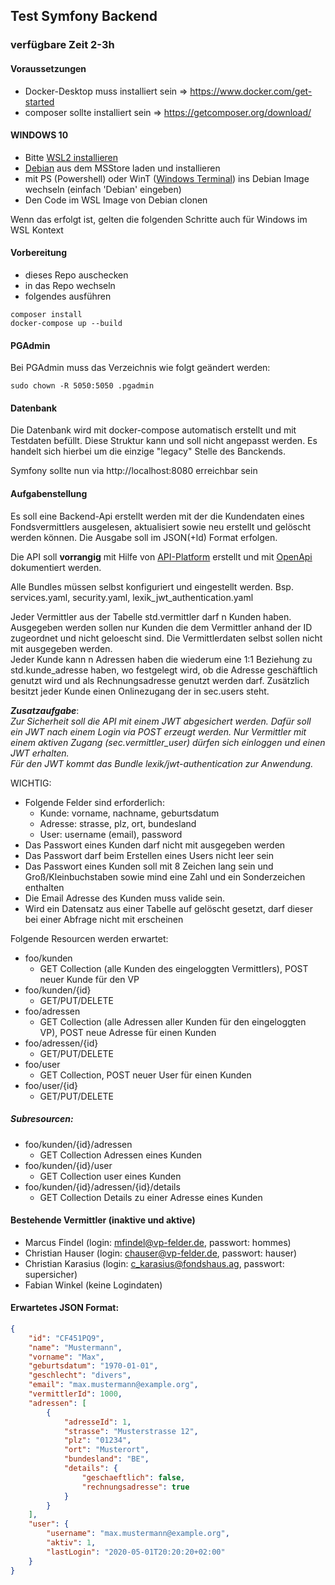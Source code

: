 ## Test Symfony Backend
### verfügbare Zeit 2-3h
#### Voraussetzungen
- Docker-Desktop muss installiert sein => https://www.docker.com/get-started
- composer sollte installiert sein => https://getcomposer.org/download/

#### WINDOWS 10
- Bitte [WSL2 installieren](https://docs.microsoft.com/en-us/windows/wsl/install-win10)
- [Debian](https://www.microsoft.com/de-de/p/debian/9msvkqc78pk6?rtc=1&activetab=pivot:overviewtab) aus dem MSStore laden und installieren
- mit PS (Powershell) oder WinT ([Windows Terminal](https://www.microsoft.com/de-de/p/windows-terminal/9n0dx20hk701?rtc=1&activetab=pivot:overviewtab)) ins Debian Image wechseln (einfach 'Debian' eingeben)
- Den Code im WSL Image von Debian clonen

Wenn das erfolgt ist, gelten die folgenden Schritte auch für Windows im WSL Kontext

#### Vorbereitung
- dieses Repo auschecken
- in das Repo wechseln
- folgendes ausführen

```shell script
composer install
docker-compose up --build
```
#### PGAdmin
Bei PGAdmin muss das Verzeichnis wie folgt geändert werden:
```shell script
sudo chown -R 5050:5050 .pgadmin
```
#### Datenbank
Die Datenbank wird mit docker-compose automatisch erstellt und mit Testdaten befüllt. Diese Struktur kann und soll nicht angepasst werden. Es handelt sich hierbei um die einzige "legacy" Stelle des Banckends.

Symfony sollte nun via http://localhost:8080 erreichbar sein

#### Aufgabenstellung
Es soll eine Backend-Api erstellt werden mit der die Kundendaten eines Fondsvermittlers ausgelesen, aktualisiert sowie neu erstellt und gelöscht werden können. Die Ausgabe soll im JSON(+ld) Format erfolgen.

Die API soll **vorrangig** mit Hilfe von [API-Platform](https://api-platform.com/docs/core/) erstellt und mit [OpenApi](https://www.openapis.org/) dokumentiert werden.    

Alle Bundles müssen selbst konfiguriert und eingestellt werden.
Bsp. services.yaml, security.yaml, lexik_jwt_authentication.yaml

Jeder Vermittler aus der Tabelle std.vermittler darf n Kunden haben. Ausgegeben werden sollen nur Kunden die dem Vermittler anhand der ID zugeordnet und nicht geloescht sind. Die Vermittlerdaten selbst sollen nicht mit ausgegeben werden.  
Jeder Kunde kann n Adressen haben die wiederum eine 1:1 Beziehung zu std.kunde_adresse haben, wo festgelegt wird, ob die Adresse geschäftlich genutzt wird und als Rechnungsadresse genutzt werden darf. Zusätzlich besitzt jeder Kunde einen Onlinezugang der in sec.users steht.

_**Zusatzaufgabe**_:  
_Zur Sicherheit soll die API mit einem JWT abgesichert werden. Dafür soll ein JWT nach einem Login via POST erzeugt werden. Nur Vermittler mit einem aktiven Zugang (sec.vermittler_user) dürfen sich einloggen und einen JWT erhalten._  
_Für den JWT kommt das Bundle lexik/jwt-authentication zur Anwendung._

WICHTIG:  
- Folgende Felder sind erforderlich:
  - Kunde: vorname, nachname, geburtsdatum
  - Adresse: strasse, plz, ort, bundesland
  - User: username (email), password
- Das Passwort eines Kunden darf nicht mit ausgegeben werden
- Das Passwort darf beim Erstellen eines Users nicht leer sein
- Das Passwort eines Kunden soll mit 8 Zeichen lang sein und Groß/Kleinbuchstaben sowie mind eine Zahl und ein Sonderzeichen enthalten
- Die Email Adresse des Kunden muss valide sein.
- Wird ein Datensatz aus einer Tabelle auf gelöscht gesetzt, darf dieser bei einer Abfrage nicht mit erscheinen

Folgende Resourcen werden erwartet:
- foo/kunden
  - GET Collection (alle Kunden des eingeloggten Vermittlers), POST neuer Kunde für den VP
- foo/kunden/{id}
  - GET/PUT/DELETE
- foo/adressen
  - GET Collection (alle Adressen aller Kunden für den eingeloggten VP), POST neue Adresse für einen Kunden
- foo/adressen/{id}
  - GET/PUT/DELETE
- foo/user
  - GET Collection, POST neuer User für einen Kunden
- foo/user/{id}
  - GET/PUT/DELETE

##### Subresourcen:
- foo/kunden/{id}/adressen
  - GET Collection Adressen eines Kunden
- foo/kunden/{id}/user
  - GET Collection user eines Kunden
- foo/kunden/{id}/adressen/{id}/details
  - GET Collection Details zu einer Adresse eines Kunden

#### Bestehende Vermittler (inaktive und aktive)
- Marcus Findel (login: mfindel@vp-felder.de, passwort: hommes)
- Christian Hauser (login: chauser@vp-felder.de, passwort: hauser)
- Christian Karasius (login: c_karasius@fondshaus.ag, passwort: supersicher)
- Fabian Winkel (keine Logindaten)

#### Erwartetes JSON Format:

````json
{
    "id": "CF451PQ9",
    "name": "Mustermann",
    "vorname": "Max",
    "geburtsdatum": "1970-01-01",
    "geschlecht": "divers",
    "email": "max.mustermann@example.org",
    "vermittlerId": 1000,
    "adressen": [
        {
            "adresseId": 1,
            "strasse": "Musterstrasse 12",
            "plz": "01234",
            "ort": "Musterort",
            "bundesland": "BE",
            "details": {
                "geschaeftlich": false,
                "rechnungsadresse": true
            }
        }
    ],
    "user": {
        "username": "max.mustermann@example.org",
        "aktiv": 1,
        "lastLogin": "2020-05-01T20:20:20+02:00"
    }
}
````
